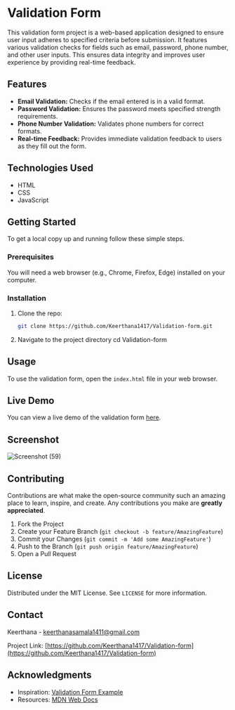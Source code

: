 
# Validation Form

This validation form project is a web-based application designed to ensure user input adheres to specified criteria before submission. It features various validation checks for fields such as email, password, phone number, and other user inputs. This ensures data integrity and improves user experience by providing real-time feedback.

## Features

- **Email Validation:** Checks if the email entered is in a valid format.
- **Password Validation:** Ensures the password meets specified strength requirements.
- **Phone Number Validation:** Validates phone numbers for correct formats.
- **Real-time Feedback:** Provides immediate validation feedback to users as they fill out the form.

## Technologies Used

- HTML
- CSS
- JavaScript

## Getting Started

To get a local copy up and running follow these simple steps.

### Prerequisites

You will need a web browser (e.g., Chrome, Firefox, Edge) installed on your computer.

### Installation

1. Clone the repo:
   ```sh
   git clone https://github.com/Keerthana1417/Validation-form.git
   
2. Navigate to the project directory
   cd Validation-form
   
## Usage

To use the validation form, open the `index.html` file in your web browser.
## Live Demo

You can view a live demo of the validation form [here](https://keerthana1417.github.io/Validation-form/).

## Screenshot 
![Screenshot (59)](https://github.com/Keerthana1417/calculator/assets/126092175/7ec283f1-8e94-4548-9801-db9758104019)

## Contributing

Contributions are what make the open-source community such an amazing place to learn, inspire, and create. Any contributions you make are **greatly appreciated**.

1. Fork the Project
2. Create your Feature Branch (`git checkout -b feature/AmazingFeature`)
3. Commit your Changes (`git commit -m 'Add some AmazingFeature'`)
4. Push to the Branch (`git push origin feature/AmazingFeature`)
5. Open a Pull Request

## License

Distributed under the MIT License. See `LICENSE` for more information.

## Contact

Keerthana - [keerthanasamala1411@gmail.com](mailto:your.email@example.com)

Project Link: [https://github.com/Keerthana1417/Validation-form](https://github.com/Keerthana1417/Validation-form)

## Acknowledgments

- Inspiration: [Validation Form Example](https://example.com)
- Resources: [MDN Web Docs](https://developer.mozilla.org/)

